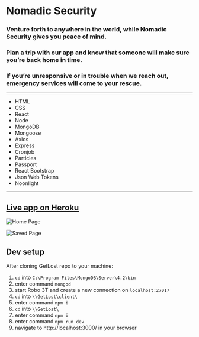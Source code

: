 # Nomadic Security


### Venture forth to anywhere in the world, while Nomadic Security gives you peace of mind.
### Plan a trip with our app and know that someone will make sure you’re back home in time.
### If you’re unresponsive or in trouble when we reach out, emergency services will come to your rescue.
---

* HTML
* CSS
* React 
* Node
* MongoDB
* Mongoose
* Axios
* Express
* Cronjob
* Particles
* Passport
* React Bootstrap
* Json Web Tokens
* Noonlight

---
## [Live app on Heroku](https://lostinthewoods.herokuapp.com/)

![Home Page](client/src/images/Home.gif)

![Saved Page](client/src/images/dashboarD.png)


## Dev setup
After cloning GetLost repo to your machine:

 1. `cd` into `C:\Program Files\MongoDB\Server\4.2\bin`
 2. enter command `mongod`
 3. start Robo 3T and create a new connection on `localhost:27017`
 4. `cd` into `\\GetLost\client\`
 5. enter command `npm i`
 6. `cd` into `\\GetLost\`
 7. enter command `npm i`
 8. enter command `npm run dev`
 9. navigate to http://localhost:3000/ in your browser